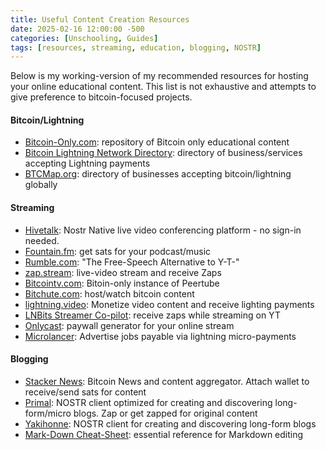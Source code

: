 ```yaml
---
title: Useful Content Creation Resources
date: 2025-02-16 12:00:00 -500
categories: [Unschooling, Guides]
tags: [resources, streaming, education, blogging, NOSTR]
---
```


Below is my working-version of my recommended resources for hosting your online educational content. This list is not exhaustive and attempts to give preference to bitcoin-focused projects. 

#### Bitcoin/Lightning
- [Bitcoin-Only.com](https://bitcoin-only.com/store-tools): repository of Bitcoin only educational content
- [Bitcoin Lightning Network Directory](https://acceptlightning.com/index.html): directory of business/services accepting Lightning payments
- [BTCMap.org](https://btcmap.org/): directory of businesses accepting bitcoin/lightning globally

#### Streaming
- [Hivetalk](https://hivetalk.org/active): Nostr Native live video conferencing platform - no sign-in needed. 
- [Fountain.fm](https://fountain.fm/): get sats for your podcast/music  
- [Rumble.com](https://rumble.com/): "The Free-Speech Alternative to Y-T-" 
- [zap.stream](https://zap.stream/): live-video stream and receive Zaps
- [Bitcointv.com](https://bitcointv.com/home): Bitoin-only instance of Peertube
- [Bitchute.com](https://www.bitchute.com/): host/watch bitcoin content
- [lightning.video](https://lightning.video/): Monetize video content and receive lighting payments
- [LNBits Streamer Co-pilot](https://darth-coin.github.io/merchants/lnbits-stream-copilot-en.html): receive zaps while streaming on YT
- [Onlycast](https://kriptode.com/onlycast/new.html): paywall generator for your online stream
- [Microlancer](https://microlancer.io/): Advertise jobs payable via lightning micro-payments 

#### Blogging 
- [Stacker News](https://stacker.news/): Bitcoin News and content aggregator. Attach wallet to receive/send sats for content
- [Primal](https://primal.net/reads): NOSTR client optimized for creating and discovering long-form/micro blogs. Zap or get zapped for original content
- [Yakihonne](https://www.yakihonne.com/): NOSTR client for creating and discovering long-form blogs
- [Mark-Down Cheat-Sheet](https://www.markdownguide.org/cheat-sheet/): essential reference for Markdown editing